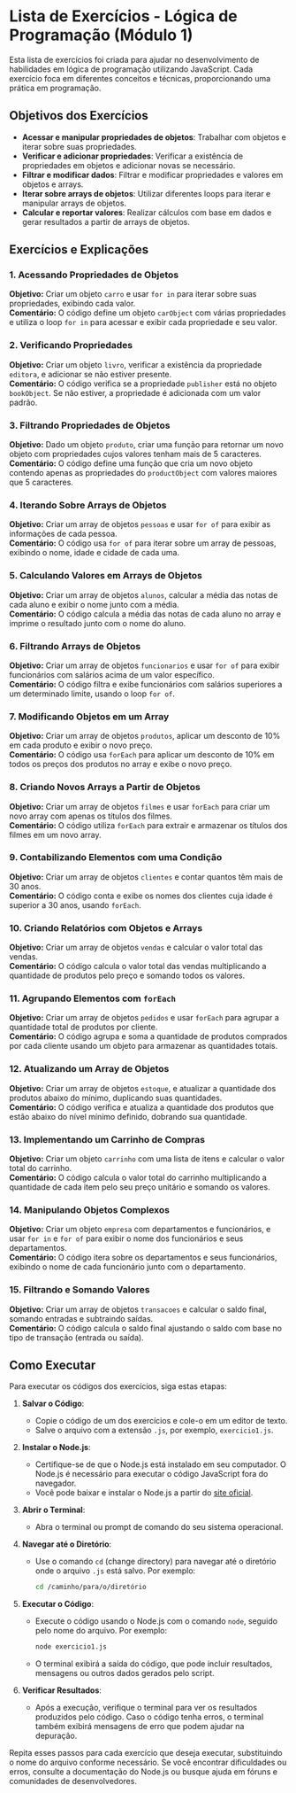 # Lista de Exercícios - Lógica de Programação (Módulo 1)

Esta lista de exercícios foi criada para ajudar no desenvolvimento de habilidades em lógica de programação utilizando JavaScript.
Cada exercício foca em diferentes conceitos e técnicas, proporcionando uma prática em programação.

## Objetivos dos Exercícios

- **Acessar e manipular propriedades de objetos**: Trabalhar com objetos e iterar sobre suas propriedades.
- **Verificar e adicionar propriedades**: Verificar a existência de propriedades em objetos e adicionar novas se necessário.
- **Filtrar e modificar dados**: Filtrar e modificar propriedades e valores em objetos e arrays.
- **Iterar sobre arrays de objetos**: Utilizar diferentes loops para iterar e manipular arrays de objetos.
- **Calcular e reportar valores**: Realizar cálculos com base em dados e gerar resultados a partir de arrays de objetos.

## Exercícios e Explicações

### 1. Acessando Propriedades de Objetos
**Objetivo:** Criar um objeto `carro` e usar `for in` para iterar sobre suas propriedades, exibindo cada valor.  
**Comentário:** O código define um objeto `carObject` com várias propriedades e utiliza o loop `for in` para acessar e exibir cada propriedade e seu valor.

### 2. Verificando Propriedades
**Objetivo:** Criar um objeto `livro`, verificar a existência da propriedade `editora`, e adicionar se não estiver presente.  
**Comentário:** O código verifica se a propriedade `publisher` está no objeto `bookObject`. Se não estiver, a propriedade é adicionada com um valor padrão.

### 3. Filtrando Propriedades de Objetos
**Objetivo:** Dado um objeto `produto`, criar uma função para retornar um novo objeto com propriedades cujos valores tenham mais de 5 caracteres.  
**Comentário:** O código define uma função que cria um novo objeto contendo apenas as propriedades do `productObject` com valores maiores que 5 caracteres.

### 4. Iterando Sobre Arrays de Objetos
**Objetivo:** Criar um array de objetos `pessoas` e usar `for of` para exibir as informações de cada pessoa.  
**Comentário:** O código usa `for of` para iterar sobre um array de pessoas, exibindo o nome, idade e cidade de cada uma.

### 5. Calculando Valores em Arrays de Objetos
**Objetivo:** Criar um array de objetos `alunos`, calcular a média das notas de cada aluno e exibir o nome junto com a média.  
**Comentário:** O código calcula a média das notas de cada aluno no array e imprime o resultado junto com o nome do aluno.

### 6. Filtrando Arrays de Objetos
**Objetivo:** Criar um array de objetos `funcionarios` e usar `for of` para exibir funcionários com salários acima de um valor específico.  
**Comentário:** O código filtra e exibe funcionários com salários superiores a um determinado limite, usando o loop `for of`.

### 7. Modificando Objetos em um Array
**Objetivo:** Criar um array de objetos `produtos`, aplicar um desconto de 10% em cada produto e exibir o novo preço.  
**Comentário:** O código usa `forEach` para aplicar um desconto de 10% em todos os preços dos produtos no array e exibe o novo preço.

### 8. Criando Novos Arrays a Partir de Objetos
**Objetivo:** Criar um array de objetos `filmes` e usar `forEach` para criar um novo array com apenas os títulos dos filmes.  
**Comentário:** O código utiliza `forEach` para extrair e armazenar os títulos dos filmes em um novo array.

### 9. Contabilizando Elementos com uma Condição
**Objetivo:** Criar um array de objetos `clientes` e contar quantos têm mais de 30 anos.  
**Comentário:** O código conta e exibe os nomes dos clientes cuja idade é superior a 30 anos, usando `forEach`.

### 10. Criando Relatórios com Objetos e Arrays
**Objetivo:** Criar um array de objetos `vendas` e calcular o valor total das vendas.  
**Comentário:** O código calcula o valor total das vendas multiplicando a quantidade de produtos pelo preço e somando todos os valores.

### 11. Agrupando Elementos com `forEach`
**Objetivo:** Criar um array de objetos `pedidos` e usar `forEach` para agrupar a quantidade total de produtos por cliente.  
**Comentário:** O código agrupa e soma a quantidade de produtos comprados por cada cliente usando um objeto para armazenar as quantidades totais.

### 12. Atualizando um Array de Objetos
**Objetivo:** Criar um array de objetos `estoque`, e atualizar a quantidade dos produtos abaixo do mínimo, duplicando suas quantidades.  
**Comentário:** O código verifica e atualiza a quantidade dos produtos que estão abaixo do nível mínimo definido, dobrando sua quantidade.

### 13. Implementando um Carrinho de Compras
**Objetivo:** Criar um objeto `carrinho` com uma lista de itens e calcular o valor total do carrinho.  
**Comentário:** O código calcula o valor total do carrinho multiplicando a quantidade de cada item pelo seu preço unitário e somando os valores.

### 14. Manipulando Objetos Complexos
**Objetivo:** Criar um objeto `empresa` com departamentos e funcionários, e usar `for in` e `for of` para exibir o nome dos funcionários e seus departamentos.  
**Comentário:** O código itera sobre os departamentos e seus funcionários, exibindo o nome de cada funcionário junto com o departamento.

### 15. Filtrando e Somando Valores
**Objetivo:** Criar um array de objetos `transacoes` e calcular o saldo final, somando entradas e subtraindo saídas.  
**Comentário:** O código calcula o saldo final ajustando o saldo com base no tipo de transação (entrada ou saída).

## Como Executar

Para executar os códigos dos exercícios, siga estas etapas:

1. **Salvar o Código**:
   - Copie o código de um dos exercícios e cole-o em um editor de texto.
   - Salve o arquivo com a extensão `.js`, por exemplo, `exercicio1.js`.

2. **Instalar o Node.js**:
   - Certifique-se de que o Node.js está instalado em seu computador. O Node.js é necessário para executar o código JavaScript fora do navegador.
   - Você pode baixar e instalar o Node.js a partir do [site oficial](https://nodejs.org/).

3. **Abrir o Terminal**:
   - Abra o terminal ou prompt de comando do seu sistema operacional.

4. **Navegar até o Diretório**:
   - Use o comando `cd` (change directory) para navegar até o diretório onde o arquivo `.js` está salvo. Por exemplo:
     ```bash
     cd /caminho/para/o/diretório
     ```

5. **Executar o Código**:
   - Execute o código usando o Node.js com o comando `node`, seguido pelo nome do arquivo. Por exemplo:
     ```bash
     node exercicio1.js
     ```
   - O terminal exibirá a saída do código, que pode incluir resultados, mensagens ou outros dados gerados pelo script.

6. **Verificar Resultados**:
   - Após a execução, verifique o terminal para ver os resultados produzidos pelo código. Caso o código tenha erros, o terminal também exibirá mensagens de erro que podem ajudar na depuração.

Repita esses passos para cada exercício que deseja executar, substituindo o nome do arquivo conforme necessário. Se você encontrar dificuldades ou erros, consulte a documentação do Node.js
ou busque ajuda em fóruns e comunidades de desenvolvedores.

